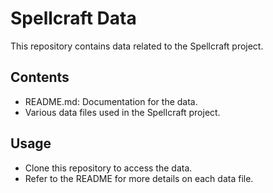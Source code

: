 # Spellcraft Data

This repository contains data related to the Spellcraft project.

## Contents
- README.md: Documentation for the data.
- Various data files used in the Spellcraft project.

## Usage
- Clone this repository to access the data.
- Refer to the README for more details on each data file.
